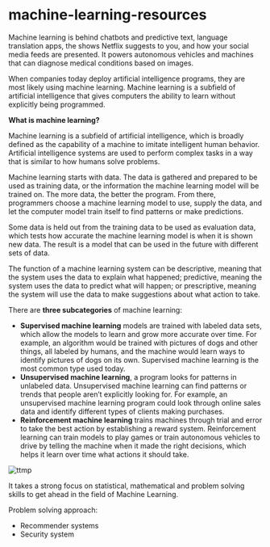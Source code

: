 # machine-learning-resources



Machine learning is behind chatbots and predictive text, language translation apps, the shows Netflix suggests to you, and how your social media feeds are presented. It powers autonomous vehicles and machines that can diagnose medical conditions based on images.

When companies today deploy artificial intelligence programs, they are most likely using machine learning. Machine learning is a subfield of artificial intelligence that gives computers the ability to learn without explicitly being programmed.

**What is machine learning?**

Machine learning is a subfield of artificial intelligence, which is broadly defined as the capability of a machine to imitate intelligent human behavior. Artificial intelligence systems are used to perform complex tasks in a way that is similar to how humans solve problems.

Machine learning starts with data. The data is gathered and prepared to be used as training data, or the information the machine learning model will be trained on. The more data, the better the program. From there, programmers choose a machine learning model to use, supply the data, and let the computer model train itself to find patterns or make predictions.

Some data is held out from the training data to be used as evaluation data, which tests how accurate the machine learning model is when it is shown new data. The result is a model that can be used in the future with different sets of data.

The function of a machine learning system can be descriptive, meaning that the system uses the data to explain what happened; predictive, meaning the system uses the data to predict what will happen; or prescriptive, meaning the system will use the data to make suggestions about what action to take. 

There are **three subcategories** of machine learning:

- **Supervised machine learning** models are trained with labeled data sets, which allow the models to learn and grow more accurate over time. For example, an algorithm would be trained with pictures of dogs and other things, all labeled by humans, and the machine would learn ways to identify pictures of dogs on its own. Supervised machine learning is the most common type used today.
- **Unsupervised machine learning**, a program looks for patterns in unlabeled data. Unsupervised machine learning can find patterns or trends that people aren’t explicitly looking for. For example, an unsupervised machine learning program could look through online sales data and identify different types of clients making purchases.
- **Reinforcement machine learning** trains machines through trial and error to take the best action by establishing a reward system. Reinforcement learning can train models to play games or train autonomous vehicles to drive by telling the machine when it made the right decisions, which helps it learn over time what actions it should take.

![ttmp](https://user-images.githubusercontent.com/88776972/138419794-98aa3a4f-052b-4721-bbba-733b1f75ce29.jpeg)

It takes a strong focus on statistical, mathematical and problem solving skills to get ahead in the field of Machine Learning.

Problem solving approach:

- Recommender systems
- Security system
